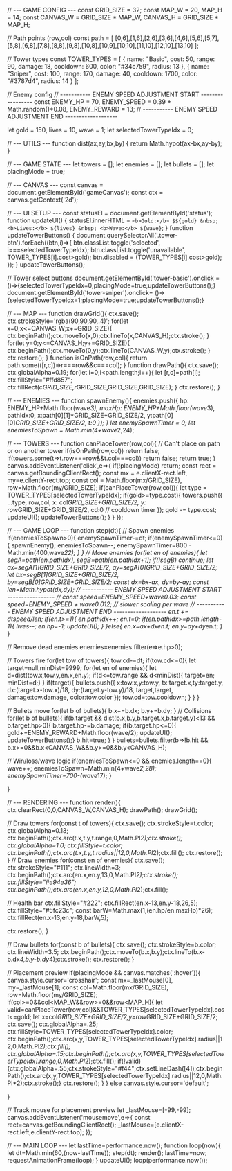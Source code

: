 // --- GAME CONFIG ---
const GRID_SIZE = 32;
const MAP_W = 20, MAP_H = 14;
const CANVAS_W = GRID_SIZE * MAP_W, CANVAS_H = GRID_SIZE * MAP_H;

// Path points (row,col)
const path = [
  [0,6],[1,6],[2,6],[3,6],[4,6],[5,6],[5,7],[5,8],[6,8],[7,8],[8,8],[9,8],[10,8],[10,9],[10,10],[11,10],[12,10],[13,10]
];

// Tower types
const TOWER_TYPES = [
  {
    name: "Basic",
    cost: 50,
    range: 90,
    damage: 18,
    cooldown: 600,
    color: "#34c759",
    radius: 13
  },
  {
    name: "Sniper",
    cost: 100,
    range: 170,
    damage: 40,
    cooldown: 1700,
    color: "#3787d4",
    radius: 14
  }
];

// Enemy config
// ----------- ENEMY SPEED ADJUSTMENT START -----------------
const ENEMY_HP = 70, ENEMY_SPEED = 0.39 + Math.random()*0.08, ENEMY_REWARD = 13;
// ----------- ENEMY SPEED ADJUSTMENT END -------------------

let gold = 150, lives = 10, wave = 1;
let selectedTowerTypeIdx = 0;

// --- UTILS ---
function dist(ax,ay,bx,by) { return Math.hypot(ax-bx,ay-by); }

// --- GAME STATE ---
let towers = [];
let enemies = [];
let bullets = [];
let placingMode = true;

// --- CANVAS ---
const canvas = document.getElementById('gameCanvas');
const ctx = canvas.getContext('2d');

// --- UI SETUP ---
const statusEl = document.getElementById('status');
function updateUI() {
  statusEl.innerHTML =
    `<b>Gold:</b> $${gold} &nbsp; <b>Lives:</b> ${lives} &nbsp; <b>Wave:</b> ${wave}`;
}
function updateTowerButtons() {
  document.querySelectorAll('.tower-btn').forEach((btn,i)=>{
    btn.classList.toggle('selected', i===selectedTowerTypeIdx);
    btn.classList.toggle('unavailable', TOWER_TYPES[i].cost>gold);
    btn.disabled = (TOWER_TYPES[i].cost>gold);
  });
}
updateTowerButtons();

// Tower select buttons
document.getElementById('tower-basic').onclick = ()=>{selectedTowerTypeIdx=0;placingMode=true;updateTowerButtons();}
document.getElementById('tower-sniper').onclick= ()=>{selectedTowerTypeIdx=1;placingMode=true;updateTowerButtons();}

// --- MAP ---
function drawGrid(){
  ctx.save();
  ctx.strokeStyle='rgba(90,90,90,.4)';
  for(let x=0;x<=CANVAS_W;x+=GRID_SIZE){
    ctx.beginPath();ctx.moveTo(x,0);ctx.lineTo(x,CANVAS_H);ctx.stroke();
  }
  for(let y=0;y<=CANVAS_H;y+=GRID_SIZE){
    ctx.beginPath();ctx.moveTo(0,y);ctx.lineTo(CANVAS_W,y);ctx.stroke();
  }
  ctx.restore();
}
function isOnPath(row,col){
  return path.some(([r,c])=>r===row&&c===col);
}
function drawPath(){
  ctx.save();
  ctx.globalAlpha=0.19;
  for(let i=0;i<path.length;i++){
    let [r,c]=path[i];
    ctx.fillStyle="#ffd857";
    ctx.fillRect(c*GRID_SIZE,r*GRID_SIZE,GRID_SIZE,GRID_SIZE);
  }
  ctx.restore();
}

// --- ENEMIES ---
function spawnEnemy(){
  enemies.push({
    hp: ENEMY_HP+Math.floor(wave*3),
    maxHp: ENEMY_HP+Math.floor(wave*3),
    pathIdx:0,
    x:path[0][1]*GRID_SIZE+GRID_SIZE/2,
    y:path[0][0]*GRID_SIZE+GRID_SIZE/2,
    t:0
  });
}
let enemySpawnTimer = 0;
let enemiesToSpawn = Math.min(4+wave*2,24);

// --- TOWERS ---
function canPlaceTower(row,col){
  // Can't place on path or on another tower
  if(isOnPath(row,col)) return false;
  if(towers.some(t=>t.row===row&&t.col===col)) return false;
  return true;
}
canvas.addEventListener('click',e=>{
  if(!placingMode) return;
  const rect = canvas.getBoundingClientRect();
  const mx = e.clientX-rect.left, my=e.clientY-rect.top;
  const col = Math.floor(mx/GRID_SIZE), row=Math.floor(my/GRID_SIZE);
  if(canPlaceTower(row,col)){
    let type = TOWER_TYPES[selectedTowerTypeIdx];
    if(gold>=type.cost){
      towers.push({
        ...type,
        row,col,
        x: col*GRID_SIZE+GRID_SIZE/2,
        y: row*GRID_SIZE+GRID_SIZE/2,
        cd:0 // cooldown timer
      });
      gold -= type.cost;
      updateUI();
      updateTowerButtons();
    }
  }
});

// --- GAME LOOP ---
function step(dt){
 // Spawn enemies
 if(enemiesToSpawn>0){
   enemySpawnTimer-=dt;
   if(enemySpawnTimer<=0){
     spawnEnemy();
     enemiesToSpawn--;
     enemySpawnTimer=800 - Math.min(400,wave*22);
   }
 }
 // Move enemies
 for(let en of enemies){
   let segA=path[en.pathIdx], segB=path[en.pathIdx+1];
   if(!segB) continue;
   let ax=segA[1]*GRID_SIZE+GRID_SIZE/2, ay=segA[0]*GRID_SIZE+GRID_SIZE/2;
   let bx=segB[1]*GRID_SIZE+GRID_SIZE/2, by=segB[0]*GRID_SIZE+GRID_SIZE/2;
   const dx=bx-ax, dy=by-ay;
   const len=Math.hypot(dx,dy);
   // ----------- ENEMY SPEED ADJUSTMENT START -----------------
   // const speed=ENEMY_SPEED+wave*0.03;
   const speed=ENEMY_SPEED + wave*0.012; // slower scaling per wave
   // ----------- ENEMY SPEED ADJUSTMENT END -------------------
   en.t += dt*speed/len;
   if(en.t>=1){
     en.pathIdx++;
     en.t=0;
     if(en.pathIdx>=path.length-1){
       lives--;
       en.hp=-1;
       updateUI();
     }
   }else{
     en.x=ax+dx*en.t; en.y=ay+dy*en.t;
   }
 }

 // Remove dead enemies
 enemies=enemies.filter(e=>e.hp>0);

 // Towers fire
 for(let tow of towers){
   tow.cd-=dt;
   if(tow.cd<=0){
     let target=null,minDist=9999;
     for(let en of enemies){
       let d=dist(tow.x,tow.y,en.x,en.y);
       if(d<=tow.range && d<minDist){ target=en; minDist=d;}
     }
     if(target){
       bullets.push({
         x:tow.x,y:tow.y,
         tx:target.x,ty:target.y,
         dx:(target.x-tow.x)/18,
         dy:(target.y-tow.y)/18,
         target,target,
         damage:tow.damage,
         color:tow.color
       });
       tow.cd=tow.cooldown;
     }
   }
 }

 // Bullets move
 for(let b of bullets){
   b.x+=b.dx; b.y+=b.dy;
 }
 // Collisions
 for(let b of bullets){
   if(b.target && dist(b.x,b.y,b.target.x,b.target.y)<13 && b.target.hp>0){
     b.target.hp-=b.damage;
     if(b.target.hp<=0){ gold+=ENEMY_REWARD+Math.floor(wave/2); updateUI(); updateTowerButtons();}
     b.hit=true;
   }
 }
 bullets=bullets.filter(b=>!b.hit && b.x>=0&&b.x<CANVAS_W&&b.y>=0&&b.y<CANVAS_H);

 // Win/loss/wave logic
 if(enemiesToSpawn<=0 && enemies.length==0){
   wave++; enemiesToSpawn=Math.min(4+wave*2,28); enemySpawnTimer=700-(wave*17);
 }

}

// --- RENDERING ---
function render(){
 ctx.clearRect(0,0,CANVAS_W,CANVAS_H);
 drawPath();
 drawGrid();

 // Draw towers
 for(const t of towers){
   ctx.save();
   ctx.strokeStyle=t.color; ctx.globalAlpha=0.13;
   ctx.beginPath();ctx.arc(t.x,t.y,t.range,0,Math.PI*2);ctx.stroke();
   ctx.globalAlpha=1.0; ctx.fillStyle=t.color;
   ctx.beginPath();ctx.arc(t.x,t.y,t.radius||12,0,Math.PI*2);ctx.fill();
   ctx.restore();
 }
 // Draw enemies
 for(const en of enemies){
   ctx.save();
   ctx.strokeStyle="#111"; ctx.lineWidth=3;
   ctx.beginPath();ctx.arc(en.x,en.y,13,0,Math.PI*2);ctx.stroke();
   ctx.fillStyle="#e94e36";
   ctx.beginPath();ctx.arc(en.x,en.y,12,0,Math.PI*2);ctx.fill();

   // Health bar
   ctx.fillStyle="#222";
   ctx.fillRect(en.x-13,en.y-18,26,5);
   ctx.fillStyle="#5fc23c";
   const barW=Math.max(1,(en.hp/en.maxHp)*26);
   ctx.fillRect(en.x-13,en.y-18,barW,5);

   ctx.restore();
 }

 // Draw bullets
 for(const b of bullets){
   ctx.save();
   ctx.strokeStyle=b.color; ctx.lineWidth=3.5;
   ctx.beginPath();ctx.moveTo(b.x,b.y);ctx.lineTo(b.x-b.dx*4,b.y-b.dy*4);ctx.stroke();
   ctx.restore();
 }

 // Placement preview
 if(placingMode && canvas.matches(':hover')){
   canvas.style.cursor='crosshair';
   const mx=_lastMouse[0], my=_lastMouse[1];
   const col=Math.floor(mx/GRID_SIZE), row=Math.floor(my/GRID_SIZE);
   if(col>=0&&col<MAP_W&&row>=0&&row<MAP_H){
     let valid=canPlaceTower(row,col)&&TOWER_TYPES[selectedTowerTypeIdx].cost<=gold;
     let x=col*GRID_SIZE+GRID_SIZE/2,y=row*GRID_SIZE+GRID_SIZE/2;
     ctx.save();
     ctx.globalAlpha=.25; ctx.fillStyle=TOWER_TYPES[selectedTowerTypeIdx].color;
     ctx.beginPath();ctx.arc(x,y,TOWER_TYPES[selectedTowerTypeIdx].radius||12,0,Math.PI*2);ctx.fill();
     ctx.globalAlpha=.15;ctx.beginPath();ctx.arc(x,y,TOWER_TYPES[selectedTowerTypeIdx].range,0,Math.PI*2);ctx.fill();
     if(!valid){ctx.globalAlpha=.55;ctx.strokeStyle="#f44";ctx.setLineDash([4]);ctx.beginPath();ctx.arc(x,y,TOWER_TYPES[selectedTowerTypeIdx].radius||12,0,Math.PI*2);ctx.stroke();}
     ctx.restore();
   }
 } else canvas.style.cursor='default';

}

// Track mouse for placement preview
let _lastMouse=[-99,-99];
canvas.addEventListener('mousemove',e=>{
 const rect=canvas.getBoundingClientRect();
 _lastMouse=[e.clientX-rect.left,e.clientY-rect.top];
});

// --- MAIN LOOP ---
let lastTime=performance.now();
function loop(now){
 let dt=Math.min(60,(now-lastTime));
 step(dt);
 render();
 lastTime=now;
 requestAnimationFrame(loop);
}
updateUI();
loop(performance.now());

</script>
</body>
</html>